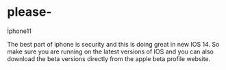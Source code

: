# please-
İphone11

The best part of iphone is security and this is doing great in new IOS 14. So make sure you are running on the latest versions of IOS and you can also download the beta versions directly from the apple beta profile website.
